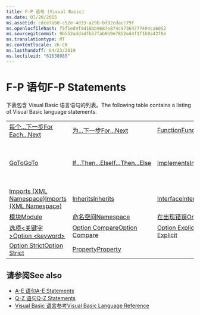 ```yaml
---
title: F-P 语句 (Visual Basic)
ms.date: 07/20/2015
ms.assetid: cdce7ab0-c52e-4d33-a29b-bf32cdacc79f
ms.openlocfilehash: f5f1ed4f9d16bb9687e874c97364777494ca6052
ms.sourcegitcommit: 9b552addadfb57fab0b9e7852ed4f1f1b8a42f8e
ms.translationtype: MT
ms.contentlocale: zh-CN
ms.lasthandoff: 04/23/2019
ms.locfileid: "61638085"
---
```

# <a name="f-p-statements"></a><span data-ttu-id="0a524-102">F-P 语句</span><span class="sxs-lookup"><span data-stu-id="0a524-102">F-P Statements</span></span>
<span data-ttu-id="0a524-103">下表包含 Visual Basic 语言语句的列表。</span><span class="sxs-lookup"><span data-stu-id="0a524-103">The following table contains a listing of Visual Basic language statements.</span></span>  
  
|||||  
|---|---|---|---|  
|[<span data-ttu-id="0a524-104">每个...下一步</span><span class="sxs-lookup"><span data-stu-id="0a524-104">For Each...Next</span></span>](../../../visual-basic/language-reference/statements/for-each-next-statement.md)|[<span data-ttu-id="0a524-105">为...下一步</span><span class="sxs-lookup"><span data-stu-id="0a524-105">For...Next</span></span>](../../../visual-basic/language-reference/statements/for-next-statement.md)|[<span data-ttu-id="0a524-106">Function</span><span class="sxs-lookup"><span data-stu-id="0a524-106">Function</span></span>](../../../visual-basic/language-reference/statements/function-statement.md)|[<span data-ttu-id="0a524-107">Get</span><span class="sxs-lookup"><span data-stu-id="0a524-107">Get</span></span>](../../../visual-basic/language-reference/statements/get-statement.md)|  
|[<span data-ttu-id="0a524-108">GoTo</span><span class="sxs-lookup"><span data-stu-id="0a524-108">GoTo</span></span>](../../../visual-basic/language-reference/statements/goto-statement.md)|[<span data-ttu-id="0a524-109">If...Then...Else</span><span class="sxs-lookup"><span data-stu-id="0a524-109">If...Then...Else</span></span>](../../../visual-basic/language-reference/statements/if-then-else-statement.md)|[<span data-ttu-id="0a524-110">Implements</span><span class="sxs-lookup"><span data-stu-id="0a524-110">Implements</span></span>](../../../visual-basic/language-reference/statements/implements-statement.md)|[<span data-ttu-id="0a524-111">Imports (.NET Namespace and Type)</span><span class="sxs-lookup"><span data-stu-id="0a524-111">Imports (.NET Namespace and Type)</span></span>](../../../visual-basic/language-reference/statements/imports-statement-net-namespace-and-type.md)|  
|[<span data-ttu-id="0a524-112">Imports (XML Namespace)</span><span class="sxs-lookup"><span data-stu-id="0a524-112">Imports (XML Namespace)</span></span>](../../../visual-basic/language-reference/statements/imports-statement-xml-namespace.md)|[<span data-ttu-id="0a524-113">Inherits</span><span class="sxs-lookup"><span data-stu-id="0a524-113">Inherits</span></span>](../../../visual-basic/language-reference/statements/inherits-statement.md)|[<span data-ttu-id="0a524-114">Interface</span><span class="sxs-lookup"><span data-stu-id="0a524-114">Interface</span></span>](../../../visual-basic/language-reference/statements/interface-statement.md)|[<span data-ttu-id="0a524-115">Mid</span><span class="sxs-lookup"><span data-stu-id="0a524-115">Mid</span></span>](../../../visual-basic/language-reference/statements/mid-statement.md)|  
|[<span data-ttu-id="0a524-116">模块</span><span class="sxs-lookup"><span data-stu-id="0a524-116">Module</span></span>](../../../visual-basic/language-reference/statements/module-statement.md)|[<span data-ttu-id="0a524-117">命名空间</span><span class="sxs-lookup"><span data-stu-id="0a524-117">Namespace</span></span>](../../../visual-basic/language-reference/statements/namespace-statement.md)|[<span data-ttu-id="0a524-118">在出现错误</span><span class="sxs-lookup"><span data-stu-id="0a524-118">On Error</span></span>](../../../visual-basic/language-reference/statements/on-error-statement.md)|[<span data-ttu-id="0a524-119">Operator</span><span class="sxs-lookup"><span data-stu-id="0a524-119">Operator</span></span>](../../../visual-basic/language-reference/statements/operator-statement.md)|  
|[<span data-ttu-id="0a524-120">选项\<关键字 ></span><span class="sxs-lookup"><span data-stu-id="0a524-120">Option \<keyword></span></span>](../../../visual-basic/language-reference/statements/option-keyword-statement.md)|[<span data-ttu-id="0a524-121">Option Compare</span><span class="sxs-lookup"><span data-stu-id="0a524-121">Option Compare</span></span>](../../../visual-basic/language-reference/statements/option-compare-statement.md)|[<span data-ttu-id="0a524-122">Option Explicit</span><span class="sxs-lookup"><span data-stu-id="0a524-122">Option Explicit</span></span>](../../../visual-basic/language-reference/statements/option-explicit-statement.md)|[<span data-ttu-id="0a524-123">Option Infer</span><span class="sxs-lookup"><span data-stu-id="0a524-123">Option Infer</span></span>](../../../visual-basic/language-reference/statements/option-infer-statement.md)|  
|[<span data-ttu-id="0a524-124">Option Strict</span><span class="sxs-lookup"><span data-stu-id="0a524-124">Option Strict</span></span>](../../../visual-basic/language-reference/statements/option-strict-statement.md)|[<span data-ttu-id="0a524-125">Property</span><span class="sxs-lookup"><span data-stu-id="0a524-125">Property</span></span>](../../../visual-basic/language-reference/statements/property-statement.md)|||  
  
## <a name="see-also"></a><span data-ttu-id="0a524-126">请参阅</span><span class="sxs-lookup"><span data-stu-id="0a524-126">See also</span></span>

- [<span data-ttu-id="0a524-127">A-E 语句</span><span class="sxs-lookup"><span data-stu-id="0a524-127">A-E Statements</span></span>](../../../visual-basic/language-reference/statements/a-e-statements.md)
- [<span data-ttu-id="0a524-128">Q-Z 语句</span><span class="sxs-lookup"><span data-stu-id="0a524-128">Q-Z Statements</span></span>](../../../visual-basic/language-reference/statements/q-z-statements.md)
- [<span data-ttu-id="0a524-129">Visual Basic 语言参考</span><span class="sxs-lookup"><span data-stu-id="0a524-129">Visual Basic Language Reference</span></span>](../../../visual-basic/language-reference/index.md)
